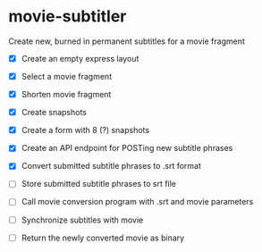 # movie-subtitler
Create new, burned in permanent subtitles for a movie fragment

- [X] Create an empty express layout
- [X] Select a movie fragment
- [X] Shorten movie fragment
- [X] Create snapshots
- [X] Create a form with 8 (?) snapshots
- [X] Create an API endpoint for POSTing new subtitle phrases
- [X] Convert submitted subtitle phrases to .srt format
- [ ] Store submitted subtitle phrases to srt file
- [ ] Call movie conversion program with .srt and movie parameters
- [ ] Synchronize subtitles with movie
- [ ] Return the newly converted movie as binary
 